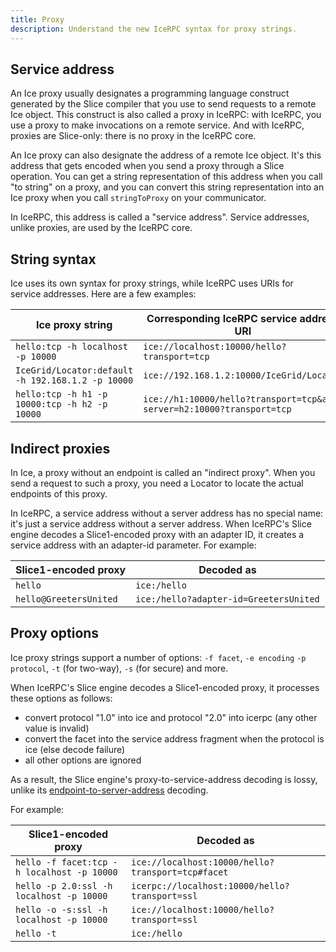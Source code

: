```yaml
---
title: Proxy
description: Understand the new IceRPC syntax for proxy strings.
---
```


## Service address

An Ice proxy usually designates a programming language construct generated by the Slice compiler that you use to send
requests to a remote Ice object. This construct is also called a proxy in IceRPC: with IceRPC, you use a proxy to
make invocations on a remote service. And with IceRPC, proxies are Slice-only: there is no proxy in the IceRPC core.

An Ice proxy can also designate the address of a remote Ice object. It's this address that gets encoded when you send a
proxy through a Slice operation. You can get a string representation of this address when you call "to string" on a
proxy, and you can convert this string representation into an Ice proxy when you call `stringToProxy` on your
communicator.

In IceRPC, this address is called a "service address". Service addresses, unlike proxies, are used by the IceRPC core.

## String syntax

Ice uses its own syntax for proxy strings, while IceRPC uses URIs for service addresses. Here are a few examples:

| Ice proxy string                                  | Corresponding IceRPC service address URI          |
|---------------------------------------------------|---------------------------------------------------|
| `hello:tcp -h localhost -p 10000`                 | `ice://localhost:10000/hello?transport=tcp`       |
| `IceGrid/Locator:default -h 192.168.1.2 -p 10000` | `ice://192.168.1.2:10000/IceGrid/Locator`         |
| `hello:tcp -h h1 -p 10000:tcp -h h2 -p 10000`     | `ice://h1:10000/hello?transport=tcp&alt-server=h2:10000?transport=tcp`|

## Indirect proxies

In Ice, a proxy without an endpoint is called an "indirect proxy". When you send a request to such a proxy, you need a
Locator to locate the actual endpoints of this proxy.

In IceRPC, a service address without a server address has no special name: it's just a service address without a server
address. When IceRPC's Slice engine decodes a Slice1-encoded proxy with an adapter ID, it creates a service address with
an adapter-id parameter. For example:

| Slice1-encoded proxy                              | Decoded as                                        |
|---------------------------------------------------|---------------------------------------------------|
| `hello`                                           | `ice:/hello`                                      |
| `hello@GreetersUnited`                            | `ice:/hello?adapter-id=GreetersUnited`            |

## Proxy options

Ice proxy strings support a number of options: `-f facet`, `-e encoding` `-p protocol`, `-t` (for two-way), `-s` (for
secure) and more.

When IceRPC's Slice engine decodes a Slice1-encoded proxy, it processes these options as follows:
 - convert protocol "1.0" into ice and protocol "2.0" into icerpc (any other value is invalid)
 - convert the facet into the service address fragment when the protocol is ice (else decode failure)
 - all other options are ignored

As a result, the Slice engine's proxy-to-service-address decoding is lossy, unlike its
[endpoint-to-server-address](../endpoint#endpoint-options) decoding.

For example:

| Slice1-encoded proxy                              | Decoded as                                        |
|---------------------------------------------------|---------------------------------------------------|
| `hello -f facet:tcp -h localhost -p 10000`        | `ice://localhost:10000/hello?transport=tcp#facet` |
| `hello -p 2.0:ssl -h localhost -p 10000`          | `icerpc://localhost:10000/hello?transport=ssl`    |
| `hello -o -s:ssl -h localhost -p 10000`           | `ice://localhost:10000/hello?transport=ssl`       |
| `hello -t`                                        | `ice:/hello`                                      |
